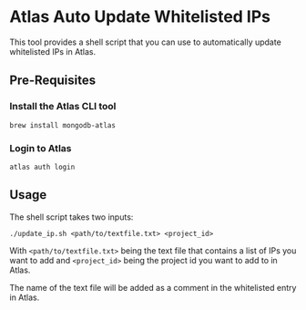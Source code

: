 # Atlas Auto Update Whitelisted IPs

This tool provides a shell script that you can use to automatically update whitelisted IPs in Atlas.

## Pre-Requisites

### Install the Atlas CLI tool

`brew install mongodb-atlas`

### Login to Atlas
`atlas auth login`

## Usage

The shell script takes two inputs:

`./update_ip.sh <path/to/textfile.txt> <project_id>`

With `<path/to/textfile.txt>` being the text file that contains a list of IPs you want to add
and `<project_id>` being the project id you want to add to in Atlas.

The name of the text file will be added as a comment in the whitelisted entry in Atlas.
